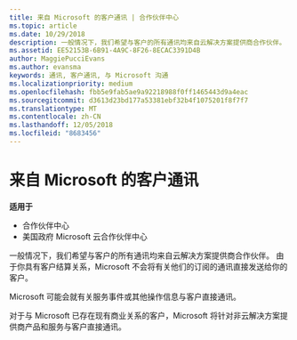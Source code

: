 ```yaml
---
title: 来自 Microsoft 的客户通讯 | 合作伙伴中心
ms.topic: article
ms.date: 10/29/2018
description: 一般情况下，我们希望与客户的所有通讯均来自云解决方案提供商合作伙伴。
ms.assetid: EE52153B-6B91-4A9C-8F26-8ECAC3391D4B
author: MaggiePucciEvans
ms.author: evansma
keywords: 通讯, 客户通讯, 与 Microsoft 沟通
ms.localizationpriority: medium
ms.openlocfilehash: fbb5e9fab5ae9a92218988f0ff1465443d9a4eac
ms.sourcegitcommit: d3613d23bd177a53381ebf32b4f1075201f8f7f7
ms.translationtype: MT
ms.contentlocale: zh-CN
ms.lasthandoff: 12/05/2018
ms.locfileid: "8683456"
---
```

# <a name="customer-communication-from-microsoft"></a>来自 Microsoft 的客户通讯

**适用于**

-  合作伙伴中心
-  美国政府 Microsoft 云合作伙伴中心


一般情况下，我们希望与客户的所有通讯均来自云解决方案提供商合作伙伴。 由于你具有客户结算关系，Microsoft 不会将有关他们的订阅的通讯直接发送给你的客户。

Microsoft 可能会就有关服务事件或其他操作信息与客户直接通讯。

对于与 Microsoft 已存在现有商业关系的客户，Microsoft 将针对非云解决方案提供商产品和服务与客户直接通讯。

 

 



